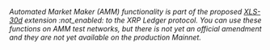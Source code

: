 _Automated Market Maker (AMM) functionality is part of the proposed [XLS-30d](https://github.com/XRPLF/XRPL-Standards/discussions/78) extension :not_enabled: to the XRP Ledger protocol. You can use these functions on AMM test networks, but there is not yet an official amendment and they are not yet available on the production Mainnet._
